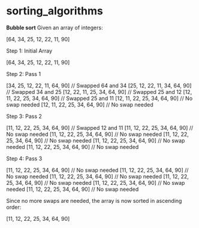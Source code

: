 # sorting_algorithms


**Bubble sort**
Given an array of integers:

[64, 34, 25, 12, 22, 11, 90]

Step 1: Initial Array

[64, 34, 25, 12, 22, 11, 90]

Step 2: Pass 1

[34, 25, 12, 22, 11, 64, 90]  // Swapped 64 and 34
[25, 12, 22, 11, 34, 64, 90]  // Swapped 34 and 25
[12, 22, 11, 25, 34, 64, 90]  // Swapped 25 and 12
[12, 11, 22, 25, 34, 64, 90]  // Swapped 25 and 11
[12, 11, 22, 25, 34, 64, 90]  // No swap needed
[12, 11, 22, 25, 34, 64, 90]  // No swap needed

Step 3: Pass 2

[11, 12, 22, 25, 34, 64, 90]  // Swapped 12 and 11
[11, 12, 22, 25, 34, 64, 90]  // No swap needed
[11, 12, 22, 25, 34, 64, 90]  // No swap needed
[11, 12, 22, 25, 34, 64, 90]  // No swap needed
[11, 12, 22, 25, 34, 64, 90]  // No swap needed
[11, 12, 22, 25, 34, 64, 90]  // No swap needed

Step 4: Pass 3

[11, 12, 22, 25, 34, 64, 90]  // No swap needed
[11, 12, 22, 25, 34, 64, 90]  // No swap needed
[11, 12, 22, 25, 34, 64, 90]  // No swap needed
[11, 12, 22, 25, 34, 64, 90]  // No swap needed
[11, 12, 22, 25, 34, 64, 90]  // No swap needed
[11, 12, 22, 25, 34, 64, 90]  // No swap needed

Since no more swaps are needed, the array is now sorted in ascending order:

[11, 12, 22, 25, 34, 64, 90]